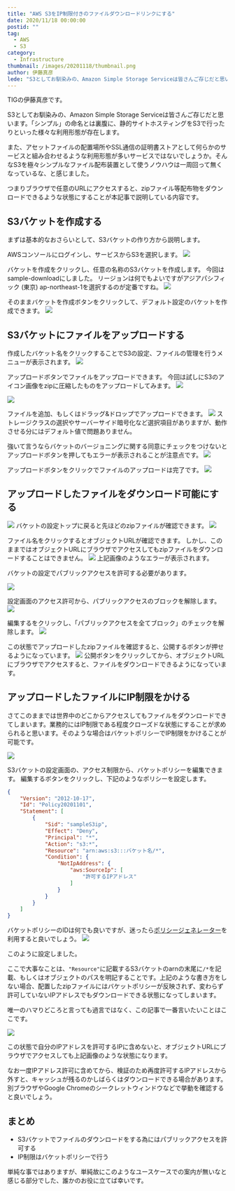 ```yaml
---
title: "AWS S3をIP制限付きのファイルダウンロードリンクにする"
date: 2020/11/18 00:00:00
postid: ""
tag:
  - AWS
  - S3
category:
  - Infrastructure
thumbnail: /images/20201118/thumbnail.png
author: 伊藤真彦
lede: "S3としてお馴染みの、Amazon Simple Storage Serviceは皆さんご存じだと思います。「シンプル」の命名とは裏腹に、静的サイトホスティングをS3で行ったりといった様々な利用形態が存在します。また、アセットファイルの配置場所やSSL通信の証明書ストアとして何らかのサービスと組み合わせるような利用形態が多いサービスではないでしょうか"
---
```


TIGの伊藤真彦です。

S3としてお馴染みの、Amazon Simple Storage Serviceは皆さんご存じだと思います。「シンプル」の命名とは裏腹に、静的サイトホスティングをS3で行ったりといった様々な利用形態が存在します。

また、アセットファイルの配置場所やSSL通信の証明書ストアとして何らかのサービスと組み合わせるような利用形態が多いサービスではないでしょうか。そんなS3を極々シンプルなファイル配布装置として使うノウハウは一周回って無くなっているな、と感じました。

つまりブラウザで任意のURLにアクセスすると、zipファイル等配布物をダウンロードできるような状態にすることが本記事で説明している内容です。

## S3バケットを作成する

まずは基本的なおさらいとして、S3バケットの作り方から説明します。

AWSコンソールにログインし、サービスからS3を選択します。
<img src="/images/20201118/image.png" loading="lazy">

バケットを作成をクリックし、任意の名称のS3バケットを作成します。
今回はsample-downloadにしました。
リージョンは何でもよいですがアジアパシフィック (東京) ap-northeast-1を選択するのが定番ですね。
<img src="/images/20201118/image_2.png" loading="lazy">

そのままバケットを作成ボタンをクリックして、デフォルト設定のバケットを作成できます。
<img src="/images/20201118/image_3.png" loading="lazy">

## S3バケットにファイルをアップロードする

作成したバケット名をクリックすることでS3の設定、ファイルの管理を行うメニューが表示されます。
<img src="/images/20201118/image_4.png" loading="lazy">

アップロードボタンでファイルをアップロードできます。
今回は試しにS3のアイコン画像をzipに圧縮したものをアップロードしてみます。
<img src="/images/20201118/image_5.png" loading="lazy">

<img src="/images/20201118/image_6.png" loading="lazy">

ファイルを追加、もしくはドラッグ&ドロップでアップロードできます。
<img src="/images/20201118/image_7.png" loading="lazy">
ストレージクラスの選択やサーバーサイド暗号化など選択項目がありますが、動作させる分にはデフォルト値で問題ありません。

強いて言うならバケットのバージョニングに関する同意にチェックをつけないとアップロードボタンを押してもエラーが表示されることが注意点です。
<img src="/images/20201118/image_8.png" loading="lazy">

アップロードボタンをクリックでファイルのアップロードは完了です。
<img src="/images/20201118/image_9.png" loading="lazy">

## アップロードしたファイルをダウンロード可能にする

<img src="/images/20201118/image_10.png" loading="lazy">
バケットの設定トップに戻ると先ほどのzipファイルが確認できます。

<img src="/images/20201118/image_11.png" loading="lazy">

ファイル名をクリックするとオブジェクトURLが確認できます。
しかし、このままではオブジェクトURLにブラウザでアクセスしてもzipファイルをダウンロードすることはできません。
<img src="/images/20201118/image_12.png" loading="lazy">
上記画像のようなエラーが表示されます。

バケットの設定でパブリックアクセスを許可する必要があります。

<img src="/images/20201118/image_13.png" loading="lazy">

設定画面のアクセス許可から、パブリックアクセスのブロックを解除します。
<img src="/images/20201118/image_14.png" loading="lazy">

編集するをクリックし、「パブリックアクセスを全てブロック」のチェックを解除します。
<img src="/images/20201118/image_15.png" loading="lazy">

この状態でアップロードしたzipファイルを確認すると、公開するボタンが押せるようになっています。
<img src="/images/20201118/image_16.png" loading="lazy">
公開ボタンをクリックしてから、オブジェクトURLにブラウザでアクセスすると、ファイルをダウンロードできるようになっています。

## アップロードしたファイルにIP制限をかける

さてこのままでは世界中のどこからアクセスしてもファイルをダウンロードできてしまいます。業務的にはIP制限である程度クローズドな状態にすることが求められると思います。そのような場合はバケットポリシーでIP制限をかけることが可能です。

<img src="/images/20201118/image_17.png" loading="lazy">

S3バケットの設定画面の、アクセス制限から、バケットポリシーを編集できます。
編集するボタンをクリックし、下記のようなポリシーを設定します。

```json
{
    "Version": "2012-10-17",
    "Id": "Policy20201101",
    "Statement": [
        {
            "Sid": "sampleS3ip",
            "Effect": "Deny",
            "Principal": "*",
            "Action": "s3:*",
            "Resource": "arn:aws:s3:::バケット名/*",
            "Condition": {
                "NotIpAddress": {
                    "aws:SourceIp": [
                        "許可するIPアドレス"
                    ]
                }
            }
        }
    ]
}
```

バケットポリシーのIDは何でも良いですが、迷ったら[ポリシージェネレーター](https://awspolicygen.s3.amazonaws.com/policygen.html)を利用すると良いでしょう。
<img src="/images/20201118/image_18.png" loading="lazy">

このように設定しました。

ここで大事なことは、`"Resource"`に記載するS3バケットのarnの末尾に`/*`を記載、もしくはオブジェクトのパスを明記することです。上記のような書き方をしない場合、配置したzipファイルにはバケットポリシーが反映されず、変わらず許可していないIPアドレスでもダウンロードできる状態になってしまいます。

唯一のハマりどころと言っても過言ではなく、この記事で一番言いたいことはここです。

<img src="/images/20201118/image_19.png" loading="lazy">

この状態で自分のIPアドレスを許可するIPに含めないと、オブジェクトURLにブラウザでアクセスしても上記画像のような状態になります。

なお一度IPアドレス許可に含めてから、検証のため再度許可するIPアドレスから外すと、キャッシュが残るのかしばらくはダウンロードできる場合があります。
別ブラウザやGoogle Chromeのシークレットウィンドウなどで挙動を確認すると良いでしょう。

## まとめ

* S3バケットでファイルのダウンロードをする為にはパブリックアクセスを許可する
* IP制限はバケットポリシーで行う

単純な事ではありますが、単純故にこのようなユースケースでの案内が無いなと感じる部分でした、誰かのお役に立てば幸いです。
